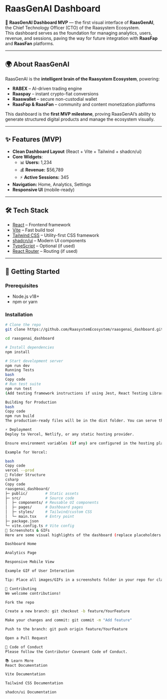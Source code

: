# RaasGenAI Dashboard

🚀 **RaasGenAI Dashboard MVP** — the first visual interface of **RaasGenAI**, the Chief Technology Officer (CTO) of the Raasystem Ecosystem.  
This dashboard serves as the foundation for managing analytics, users, revenue, and sessions, paving the way for future integration with **RaasFap** and **RaasFan** platforms.

---

## 🌍 About RaasGenAI

RaasGenAI is the **intelligent brain of the Raasystem Ecosystem**, powering:

- **RABEX** – AI-driven trading engine  
- **Raaspay** – instant crypto-fiat conversions  
- **Raaswallet** – secure non-custodial wallet  
- **RaasFap & RaasFan** – community and content monetization platforms  

This dashboard is the **first MVP milestone**, proving RaasGenAI’s ability to generate structured digital products and manage the ecosystem visually.

---

## ✨ Features (MVP)

- **Clean Dashboard Layout** (React + Vite + Tailwind + shadcn/ui)  
- **Core Widgets**:
  - 📊 **Users:** 1,234  
  - 💰 **Revenue:** $56,789  
  - ⚡ **Active Sessions:** 345  
- **Navigation:** Home, Analytics, Settings  
- **Responsive UI** (mobile-ready)

---

## 🛠️ Tech Stack

- [React](https://react.dev/) – Frontend framework  
- [Vite](https://vitejs.dev/) – Fast build tool  
- [Tailwind CSS](https://tailwindcss.com/) – Utility-first CSS framework  
- [shadcn/ui](https://ui.shadcn.com/) – Modern UI components  
- [TypeScript](https://www.typescriptlang.org/) – Optional (if used)  
- [React Router](https://reactrouter.com/) – Routing (if used)  

---

## 🚀 Getting Started

### Prerequisites

- Node.js v18+  
- npm or yarn  

### Installation

```bash
# Clone the repo
git clone https://github.com/RaasystemEcosystem/raasgenai_dashboard.git

cd raasgenai_dashboard

# Install dependencies
npm install

# Start development server
npm run dev
Running Tests
bash
Copy code
# Run test suite
npm run test
(Add testing framework instructions if using Jest, React Testing Library, etc.)

Building for Production
bash
Copy code
npm run build
The production-ready files will be in the dist folder. You can serve them using any static file server.

⚡ Deployment
Deploy to Vercel, Netlify, or any static hosting provider.

Ensure environment variables (if any) are configured in the hosting platform.

Example for Vercel:

bash
Copy code
vercel --prod
🧩 Folder Structure
csharp
Copy code
raasgenai_dashboard/
├─ public/        # Static assets
├─ src/           # Source code
│  ├─ components/ # Reusable UI components
│  ├─ pages/      # Dashboard pages
│  ├─ styles/     # Tailwind/custom CSS
│  └─ main.tsx    # Entry point
├─ package.json
└─ vite.config.ts # Vite config
📸 Screenshots & GIFs
Here are some visual highlights of the dashboard (replace placeholders with actual images/GIFs):

Dashboard Home

Analytics Page

Responsive Mobile View

Example GIF of User Interaction

Tip: Place all images/GIFs in a screenshots folder in your repo for clarity.

🤝 Contributing
We welcome contributions!

Fork the repo

Create a new branch: git checkout -b feature/YourFeature

Make your changes and commit: git commit -m "Add feature"

Push to the branch: git push origin feature/YourFeature

Open a Pull Request

📝 Code of Conduct
Please follow the Contributor Covenant Code of Conduct.

📚 Learn More
React Documentation

Vite Documentation

Tailwind CSS Documentation

shadcn/ui Documentation